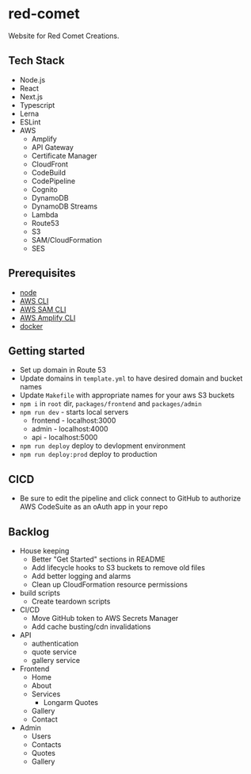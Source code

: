 # red-comet
Website for Red Comet Creations.

## Tech Stack
- Node.js
- React
- Next.js
- Typescript
- Lerna
- ESLint
- AWS
  - Amplify
  - API Gateway
  - Certificate Manager
  - CloudFront
  - CodeBuild
  - CodePipeline
  - Cognito
  - DynamoDB
  - DynamoDB Streams
  - Lambda
  - Route53
  - S3
  - SAM/CloudFormation
  - SES

## Prerequisites
- [node](https://nodejs.org/en/)
- [AWS CLI](https://docs.aws.amazon.com/cli/latest/userguide/cli-chap-install.html)
- [AWS SAM CLI](https://docs.aws.amazon.com/serverless-application-model/latest/developerguide/serverless-sam-cli-install.html)
- [AWS Amplify CLI](https://docs.amplify.aws/cli/start/install)
- [docker](https://docs.docker.com/get-docker/)

## Getting started
- Set up domain in Route 53
- Update domains in `template.yml` to have desired domain and bucket names
- Update `Makefile` with appropriate names for your aws S3 buckets
- `npm i` in `root` dir, `packages/frontend` and `packages/admin`
- `npm run dev` - starts local servers
  - frontend - localhost:3000
  - admin - localhost:4000
  - api - localhost:5000
- `npm run deploy` deploy to devlopment environment
- `npm run deploy:prod` deploy to production

## CICD
- Be sure to edit the pipeline and click connect to GitHub to authorize AWS CodeSuite as an oAuth app in your repo

## Backlog
- House keeping
  - Better "Get Started" sections in README
  - Add lifecycle hooks to S3 buckets to remove old files
  - Add better logging and alarms
  - Clean up CloudFormation resource permissions
- build scripts
  - Create teardown scripts
- CI/CD
  - Move GitHub token to AWS Secrets Manager
  - Add cache busting/cdn invalidations
- API
  - authentication
  - quote service
  - gallery service
- Frontend
  - Home
  - About
  - Services
    - Longarm Quotes
  - Gallery
  - Contact
- Admin
  - Users
  - Contacts
  - Quotes
  - Gallery
